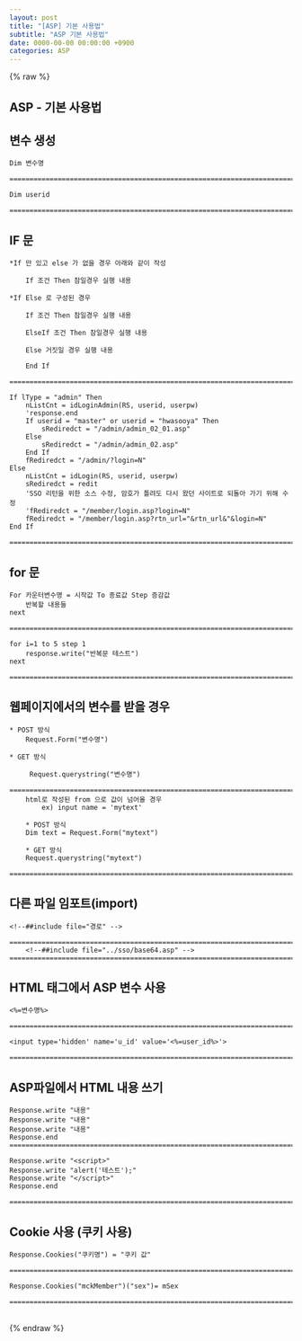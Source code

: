 ```yaml
---  
layout: post  
title: "[ASP] 기본 사용법"  
subtitle: "ASP 기본 사용법"  
date: 0000-00-00 00:00:00 +0900  
categories: ASP  
---  
```

{% raw %}  
## ASP - 기본 사용법  
  
## 변수 생성  
  
	Dim 변수명  
  
	=====================================================================================================================================================  
  
	Dim userid  
  
	=====================================================================================================================================================  
  
## IF 문  
  
	*If 만 있고 else 가 없을 경우 아래와 같이 작성  
  
		If 조건 Then 참일경우 실행 내용  
  
	*If Else 로 구성된 경우  
  
		If 조건 Then 참일경우 실행 내용  
  
		ElseIf 조건 Then 참일경우 실행 내용  
  
		Else 거짓일 경우 실행 내용  
  
		End If  
  
	=====================================================================================================================================================  
  
	If lType = "admin" Then  
		nListCnt = idLoginAdmin(RS, userid, userpw)  
		'response.end  
		If userid = "master" or userid = "hwasooya" Then  
			sRediredct = "/admin/admin_02_01.asp"  
		Else  
			sRediredct = "/admin/admin_02.asp"  
		End If  
		fRediredct = "/admin/?login=N"  
	Else  
		nListCnt = idLogin(RS, userid, userpw)  
		sRediredct = redit  
		'SSO 리턴을 위한 소스 수정, 암호가 틀려도 다시 왔던 사이트로 되돌아 가기 위해 수정  
		'fRediredct = "/member/login.asp?login=N"  
		fRediredct = "/member/login.asp?rtn_url="&rtn_url&"&login=N"  
	End If  
  
	=====================================================================================================================================================  
  
## for 문  
  
	For 카운터변수명 = 시작값 To 종료값 Step 증감값  
		반복할 내용들  
	next  
  
	=====================================================================================================================================================  
  
	for i=1 to 5 step 1  
		response.write("반복문 테스트")  
	next  
  
	=====================================================================================================================================================  
  
## 웹페이지에서의 변수를 받을 경우  
  
	* POST 방식  
		Request.Form("변수명")  
  
	* GET 방식  
  
		 Request.querystring("변수명")  
  
	=====================================================================================================================================================  
		html로 작성된 from 으로 값이 넘어올 경우  
			ex) input name = 'mytext'  
  
		* POST 방식  
		Dim text = Request.Form("mytext")  
  
		* GET 방식  
		Request.querystring("mytext")  
  
	=====================================================================================================================================================  
  
## 다른 파일 임포트(import)  
  
	<!--##include file="경로" -->  
  
	=====================================================================================================================================================  
		<!--##include file="../sso/base64.asp" -->  
	=====================================================================================================================================================  
  
## HTML 태그에서 ASP 변수 사용  
	<%=변수명%>  
  
	=====================================================================================================================================================  
  
	<input type='hidden' name='u_id' value='<%=user_id%>'>  
  
	=====================================================================================================================================================  
  
## ASP파일에서 HTML 내용 쓰기  
  
	Response.write "내용"  
	Response.write "내용"  
	Response.write "내용"  
	Response.end  
	=====================================================================================================================================================  
  
	Response.write "<script>"  
	Response.write "alert('테스트');"  
	Response.write "</script>"  
	Response.end  
  
	=====================================================================================================================================================  
  
## Cookie 사용 (쿠키 사용)  
  
	Response.Cookies("쿠키명") = "쿠키 값"  
  
	=====================================================================================================================================================  
  
	Response.Cookies("mckMember")("sex")= mSex  
  
	=====================================================================================================================================================  
                                                                                                                                                                                                                                                                                                                                                                                                                                                                                                                                                                                                                                                                                                                                                                                                                                                                                                                                                                                                                                                                                                                                                                                                                                                                                                                                                                                                                                                                                                                                                                                                                                                                                                                                                                                                                                                                                                                                                                                                                                                                                                                                                                                                                                                                                                                                                                                                                                                                                                                                                                                                                                                                                                                                                                                                                                                                                                                                                                                                                                                                                                                                                                                                                                                                                                                                                                                                                                                                                                                                                                                                                                                                                                                                                                                                                                                                                                                                                                                                                                                                                                                                                                                                                                                                                                                                                                                                                                                                                                                                                                                                                                                                                                                                          
{% endraw %}